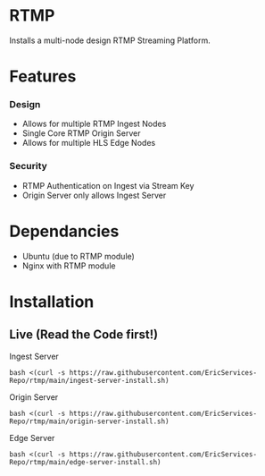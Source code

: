 # RTMP

Installs a multi-node design RTMP Streaming Platform.  

# Features  
### Design  
- Allows for multiple RTMP Ingest Nodes  
- Single Core RTMP Origin Server  
- Allows for multiple HLS Edge Nodes  
### Security  
- RTMP Authentication on Ingest via Stream Key  
- Origin Server only allows Ingest Server  

# Dependancies
- Ubuntu (due to RTMP module)  
- Nginx with RTMP module  

# Installation
## Live (Read the Code first!) 
Ingest Server  

    bash <(curl -s https://raw.githubusercontent.com/EricServices-Repo/rtmp/main/ingest-server-install.sh)  
    
Origin Server  

    bash <(curl -s https://raw.githubusercontent.com/EricServices-Repo/rtmp/main/origin-server-install.sh)  
    
Edge Server  

    bash <(curl -s https://raw.githubusercontent.com/EricServices-Repo/rtmp/main/edge-server-install.sh)  
